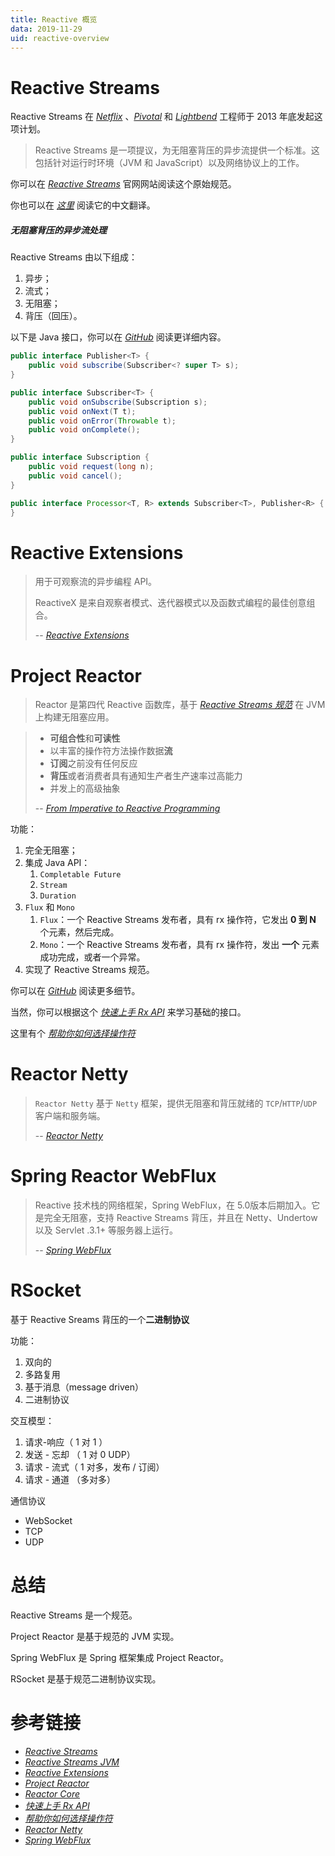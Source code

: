 ```yaml
---
title: Reactive 概览
data: 2019-11-29
uid: reactive-overview
---
```


# Reactive Streams

Reactive Streams 在 [*Netflix*](https://en.wikipedia.org/wiki/Netflix) 、[*Pivotal*](https://en.wikipedia.org/wiki/Pivotal_Software) 和 [*Lightbend*](https://en.wikipedia.org/wiki/Lightbend) 工程师于 2013 年底发起这项计划。

> Reactive Streams 是一项提议，为无阻塞背压的异步流提供一个标准。这包括针对运行时环境（JVM 和 JavaScript）以及网络协议上的工作。

你可以在 [*Reactive Streams*](https://www.reactive-streams.org/) 官网网站阅读这个原始规范。

你也可以在 [*这里*](https://lexcao.github.io/zh/posts/reactive-streams) 阅读它的中文翻译。



##### **无阻塞背压的异步流处理**

Reactive Streams 由以下组成：

1. 异步；
2. 流式；
3. 无阻塞；
4. 背压（回压）。



以下是 Java 接口，你可以在 [*GitHub*](https://github.com/reactive-streams/reactive-streams-jvm) 阅读更详细内容。

```java
public interface Publisher<T> {
    public void subscribe(Subscriber<? super T> s);
}

public interface Subscriber<T> {
    public void onSubscribe(Subscription s);
    public void onNext(T t);
    public void onError(Throwable t);
    public void onComplete();
}

public interface Subscription {
    public void request(long n);
    public void cancel();
}

public interface Processor<T, R> extends Subscriber<T>, Publisher<R> {
}
```

# Reactive Extensions

>  用于可观察流的异步编程 API。
>
>  ReactiveX 是来自观察者模式、迭代器模式以及函数式编程的最佳创意组合。
>
>  -- [*Reactive Extensions*](http://reactivex.io/)

# Project Reactor

> Reactor 是第四代 Reactive 函数库，基于 [*Reactive Streams 规范*](https://github.com/reactive-streams/reactive-streams-jvm) 在 JVM 上构建无阻塞应用。

> * **可组合性**和**可读性**
> * 以丰富的操作符方法操作数据**流**
> * **订阅**之前没有任何反应
> * **背压**或者消费者具有通知生产者生产速率过高能力
> * 并发上的高级抽象
>
> -- [*From Imperative to Reactive Programming*](https://projectreactor.io/docs/core/release/reference/index.html#_from_imperative_to_reactive_programming)

功能：

1. 完全无阻塞；
2. 集成 Java API：
   1. `Completable Future`
   2. `Stream`
   3. `Duration`
3. `Flux` 和 `Mono`
   1. `Flux`：一个 Reactive Streams 发布者，具有 rx 操作符，它发出 **0 到 N** 个元素，然后完成。
   2. `Mono`：一个 Reactive Streams 发布者，具有 rx 操作符，发出 **一个** 元素成功完成，或者一个异常。
4. 实现了 Reactive Streams 规范。

你可以在 [*GitHub*](https://github.com/reactor/reactor-core) 阅读更多细节。

当然，你可以根据这个 [*快速上手 Rx API*](https://github.com/reactor/lite-rx-api-hands-on#lite-rx-api-hands-on) 来学习基础的接口。

这里有个 [*帮助你如何选择操作符*](https://projectreactor.io/docs/core/release/reference/index.html#which-operator)

# Reactor Netty

> `Reactor Netty` 基于 `Netty` 框架，提供无阻塞和背压就绪的 `TCP`/`HTTP`/`UDP` 客户端和服务端。
>
> -- [*Reactor Netty*](https://github.com/reactor/reactor-netty)

# Spring Reactor WebFlux

> Reactive 技术栈的网络框架，Spring WebFlux，在 5.0版本后期加入。它是完全无阻塞，支持 Reactive Streams 背压，并且在 Netty、Undertow 以及 Servlet .3.1+ 等服务器上运行。
>
> -- [*Spring WebFlux*](https://docs.spring.io/spring/docs/current/spring-framework-reference/web-reactive.html)

# RSocket

基于 Reactive Sreams 背压的一个**二进制协议**

功能：

1. 双向的
2. 多路复用
3. 基于消息（message driven）
4. 二进制协议

交互模型：

1. 请求-响应（ 1 对 1 ）
2. 发送 - 忘却 （ 1 对 0 UDP）
3. 请求 - 流式（ 1 对多，发布 / 订阅）
4. 请求 - 通道 （多对多）

通信协议

* WebSocket
* TCP
* UDP

# 总结

Reactive Streams 是一个规范。

Project Reactor 是基于规范的 JVM 实现。

Spring WebFlux 是 Spring 框架集成 Project Reactor。

RSocket 是基于规范二进制协议实现。

# 参考链接

* [*Reactive Streams*](https://www.reactive-streams.org/)
* [*Reactive Streams JVM*](https://github.com/reactive-streams/reactive-streams-jvm)
* [*Reactive Extensions*](http://reactivex.io/)
* [*Project Reactor*](https://projectreactor.io)
* [*Reactor Core*](https://github.com/reactor/reactor-core)
* [*快速上手 Rx API*](https://github.com/reactor/lite-rx-api-hands-on#lite-rx-api-hands-on)
* [*帮助你如何选择操作符*](https://projectreactor.io/docs/core/release/reference/index.html#which-operator)
* [*Reactor Netty*](https://github.com/reactor/reactor-netty)
* [*Spring WebFlux*](https://docs.spring.io/spring/docs/current/spring-framework-reference/web-reactive.html)


